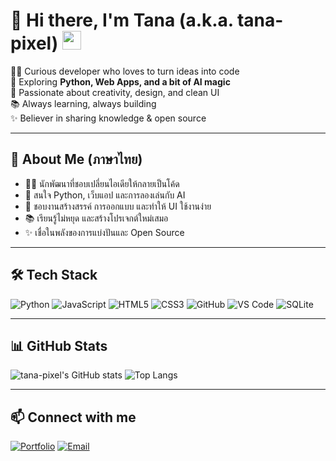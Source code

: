 # 👋 Hi there, I'm Tana (a.k.a. tana-pixel) <img src="https://media.giphy.com/media/hvRJCLFzcasrR4ia7z/giphy.gif" width="30">

👨‍💻 Curious developer who loves to turn ideas into code  
🚀 Exploring **Python, Web Apps, and a bit of AI magic**  
🎨 Passionate about creativity, design, and clean UI  
📚 Always learning, always building  
✨ Believer in sharing knowledge & open source  

---

## 🌟 About Me (ภาษาไทย)
- 👨‍💻 นักพัฒนาที่ชอบเปลี่ยนไอเดียให้กลายเป็นโค้ด  
- 🚀 สนใจ Python, เว็บแอป และการลองเล่นกับ AI  
- 🎨 ชอบงานสร้างสรรค์ การออกแบบ และทำให้ UI ใช้งานง่าย  
- 📚 เรียนรู้ไม่หยุด และสร้างโปรเจกต์ใหม่เสมอ  
- ✨ เชื่อในพลังของการแบ่งปันและ Open Source  

---

## 🛠️ Tech Stack
![Python](https://img.shields.io/badge/-Python-3776AB?style=for-the-badge&logo=python&logoColor=white)
![JavaScript](https://img.shields.io/badge/-JavaScript-F7DF1E?style=for-the-badge&logo=javascript&logoColor=black)
![HTML5](https://img.shields.io/badge/-HTML5-E34F26?style=for-the-badge&logo=html5&logoColor=white)
![CSS3](https://img.shields.io/badge/-CSS3-1572B6?style=for-the-badge&logo=css3&logoColor=white)
![GitHub](https://img.shields.io/badge/-GitHub-181717?style=for-the-badge&logo=github&logoColor=white)
![VS Code](https://img.shields.io/badge/-VS%20Code-007ACC?style=for-the-badge&logo=visual-studio-code&logoColor=white)
![SQLite](https://img.shields.io/badge/-SQLite-003B57?style=for-the-badge&logo=sqlite&logoColor=white)

---

## 📊 GitHub Stats
![tana-pixel's GitHub stats](https://github-readme-stats.vercel.app/api?username=tana-pixel&show_icons=true&theme=radical)
![Top Langs](https://github-readme-stats.vercel.app/api/top-langs/?username=tana-pixel&layout=compact&theme=radical)

---

## 📫 Connect with me
[![Portfolio](https://img.shields.io/badge/-Portfolio-1abc9c?style=for-the-badge&logo=google-chrome&logoColor=white)](https://tana-pixel.github.io)
[![Email](https://img.shields.io/badge/-Email-D14836?style=for-the-badge&logo=gmail&logoColor=white)](tana.pittayatanadol@gmail.com)

